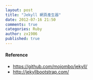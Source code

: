 ```yaml
---
layout: post
title: "Jekyll 網頁產生器"
date: 2012-07-16 21:50
comments: true
categories: Ruby
author: zx1986
published: true
---
```


#### Reference
- https://github.com/mojombo/jekyll/   
- http://jekyllbootstrap.com/   

